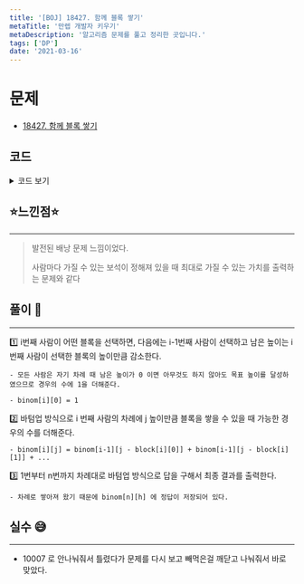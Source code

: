 ```yaml
---
title: '[BOJ] 18427. 함께 블록 쌓기'
metaTitle: '만렙 개발자 키우기'
metaDescription: '알고리즘 문제를 풀고 정리한 곳입니다.'
tags: ['DP']
date: '2021-03-16'
---
```


# 문제
- [18427. 함께 블록 쌓기](https://www.acmicpc.net/problem/18427)

## 코드

<details><summary> 코드 보기 </summary>

``` java
import java.io.BufferedReader;
import java.io.IOException;
import java.io.InputStreamReader;
import java.util.Arrays;
import java.util.StringTokenizer;

public class Q18427 {
    static int n, m, h, binom[][]= new int[51][1001], blocks[][] = new int[51][11];
    public static void main(String[] args) throws IOException {
        init();
        solution();
    }

    private static void solution() {
        for (int i = 0; i <= n; i++) // 각 학생마다 목표 높이를 달성한 경우 -
            binom[i][0] = 1;

        for (int i = 1; i <= n; i++) {
            for (int j = 1; j <= h; j++) {
                binom[i][j] += binom[i-1][j]; // 현재 학생이 블로글 안쌓는 경우
                binom[i][j] %= 10007;
                for (int k = 0; k < m; k++) { // 현재 학생이 가진 블록들을 한번씩 쌓아보는 경우
                    int blockCnt = blocks[i][k];
                    if(j - blockCnt < 0) // 필요한 높이보다 더 높은 블록을 쌓는 것은 불가능
                        continue;
                    binom[i][j] += (binom[i-1][j - blockCnt]);
                    binom[i][j] %= 10007;
                }
            }
        }
        System.out.println(binom[n][h]);
    }

    private static void init() throws IOException {
        BufferedReader br = new BufferedReader(new InputStreamReader(System.in));
        StringTokenizer st = new StringTokenizer(br.readLine());
        n = stoi(st.nextToken());
        m = stoi(st.nextToken());
        h = stoi(st.nextToken());
        for (int i = 0; i <= 50; i++)
            Arrays.fill(blocks[i], 987654321);

        for (int i = 1; i <= n; i++) {
            st = new StringTokenizer(br.readLine());
            int idx = 0;
            while(st.hasMoreTokens()){
                blocks[i][idx++] = stoi(st.nextToken());
            }
        }
    }

    private static int stoi(String str) {
        return Integer.parseInt(str);
    }
}
```

</details>

## ⭐️느낀점⭐️
<hr/>

> 발전된 배낭 문제 느낌이었다.
>
> 사람마다 가질 수 있는 보석이 정해져 있을 때 최대로 가질 수 있는 가치를 출력하는 문제와 같다

## 풀이 📣
<hr/>

1️⃣ i번째 사람이 어떤 블록을 선택하면, 다음에는 i-1번째 사람이 선택하고 남은 높이는 i번째 사람이 선택한 블록의 높이만큼 감소한다.

    - 모든 사람은 자기 차례 때 남은 높이가 0 이면 아무것도 하지 않아도 목표 높이를 달성하였으므로 경우의 수에 1을 더해준다.

    - binom[i][0] = 1


2️⃣ 바텀업 방식으로 i 번째 사람의 차례에 j 높이만큼 블록을 쌓을 수 있을 때 가능한 경우의 수를 더해준다.

    - binom[i][j] = binom[i-1][j - block[i][0]] + binom[i-1][j - block[i][1]] + ...


3️⃣ 1번부터 n번까지 차례대로 바텀업 방식으로 답을 구해서 최종 결과를 출력한다.

    - 차례로 쌓아져 왔기 때문에 binom[n][h] 에 정답이 저장되어 있다.


## 실수 😅
<hr/>

- 10007 로 안나눠줘서 틀렸다가 문제를 다시 보고 빼먹은걸 깨닫고 나눠줘서 바로 맞았다.

